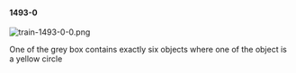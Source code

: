 #### 1493-0
![train-1493-0-0.png](https://github.com/lil-lab/nlvr/raw/master/nlvr/train/images/4/train-1493-0-0.png "train-1493-0-0.png")

One of the grey box contains exactly six objects where one of the object is a yellow circle